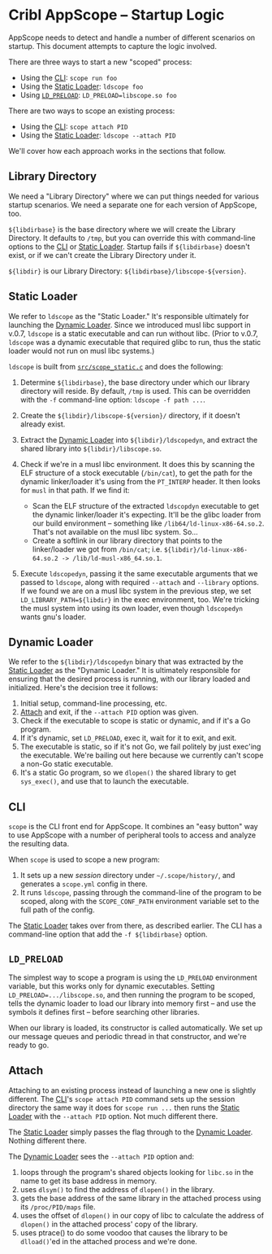 # Cribl AppScope – Startup Logic

AppScope needs to detect and handle a number of different scenarios on startup. This document attempts to capture the logic involved.

There are three ways to start a new "scoped" process:

* Using the [CLI](#cli): `scope run foo`
* Using the [Static Loader](#static-loader): `ldscope foo`
* Using [`LD_PRELOAD`](#ld_preload): `LD_PRELOAD=libscope.so foo`

There are two ways to scope an existing process:

* Using the [CLI](#cli): `scope attach PID`
* Using the [Static Loader](#static-loader): `ldscope --attach PID`

We'll cover how each approach works in the sections that follow.

## Library Directory

We need a "Library Directory" where we can put things needed for various startup scenarios. We need a separate one for each version of AppScope, too.

`${libdirbase}` is the base directory where we will create the Library Directory. It defaults to `/tmp`, but you can override this with command-line options to the [CLI](#cli) or [Static Loader](#static-loader). Startup fails if `${libdirbase}` doesn't exist, or if we can't create the Library Directory under it.

`${libdir}` is our Library Directory: `${libdirbase}/libscope-${version}`.

## Static Loader

We refer to `ldscope` as the "Static Loader." It's responsible ultimately for launching the [Dynamic Loader](#dynamic-loader). Since we introduced musl libc support in v.0.7, `ldscope` is a static executable and can run without libc. (Prior to v.0.7, `ldscope` was a dynamic executable that required glibc to run, thus the static loader would not run on musl libc systems.)

`ldscope` is built from [`src/scope_static.c`](../src/scope_static.c) and does the following:

1. Determine `${libdirbase}`, the base directory under which our library directory will reside. By default, `/tmp` is used. This can be overridden with the `-f` command-line option: `ldscope -f path ...`.
2. Create the `${libdir}/libscope-${version}/` directory, if it doesn't already exist.
3. Extract the [Dynamic Loader](#dynamic-loader) into `${libdir}/ldscopedyn`, and extract the shared library into `${libdir}/libscope.so`.
4. Check if we're in a musl libc environment. It does this by scanning the ELF structure of a stock executable (`/bin/cat`), to get the path for the dynamic linker/loader it's using from the `PT_INTERP` header. It then looks for `musl` in that path. If we find it:
    * Scan the ELF structure of the extracted `ldscopdyn` executable to get the dynamic linker/loader it's expecting. It'll be the glibc loader from our build environment – something like `/lib64/ld-linux-x86-64.so.2`. That's not available on the musl libc system. So...
    * Create a softlink in our library directory that points to the linker/loader we got  from `/bin/cat`; i.e. `${libdir}/ld-linux-x86-64.so.2 -> /lib/ld-musl-x86_64.so.1`.

5. Execute `ldscopedyn`, passing it the same executable arguments that we passed to `ldscope`, along with required `--attach` and `--library` options. If we found we are on a musl libc system in the previous step, we set `LD_LIBRARY_PATH=${libdir}` in the exec environment, too. We're tricking the musl system into using its own loader, even though `ldscopedyn` wants gnu's loader.

## Dynamic Loader

We refer to the `${libdir}/ldscopedyn` binary that was extracted by the [Static Loader](#static-loader) as the "Dynamic Loader." It is ultimately responsible for ensuring that the desired process is running, with our library loaded and initialized. Here's the decision tree it follows:

1.  Initial setup, command-line processing, etc.
2.  [Attach](#attach) and exit, if the `--attach PID` option was given.
3.  Check if the executable to scope is static or dynamic, and if it's a Go program.
4.  If it's dynamic, set `LD_PRELOAD`, exec it, wait for it to exit, and exit.
5.  The executable is static, so if it's not Go, we fail politely by just exec'ing the executable. We're bailing out here because we currently can't scope a non-Go static executable.
6.  It's a static Go program, so we `dlopen()` the shared library to get `sys_exec()`, and use that to launch the executable.

## CLI

`scope` is the CLI front end for AppScope. It combines an "easy button" way to use AppScope with a number of peripheral tools to access and analyze the resulting data.

When `scope` is used to scope a new program:

1. It sets up a new _session_ directory under `~/.scope/history/`, and generates a `scope.yml` config in there.
2. It runs `ldscope`, passing through the command-line of the program to be scoped, along with the `SCOPE_CONF_PATH` environment variable set to the full path of the config.

The [Static Loader](#static-loader) takes over from there, as described earlier. The CLI has a command-line option that add the `-f ${libdirbase}` option.

## `LD_PRELOAD`

The simplest way to scope a program is using the `LD_PRELOAD` environment variable, but this works only for dynamic executables. Setting `LD_PRELOAD=.../libscope.so`, and then running the program to be scoped, tells the dynamic loader to load our library into memory first – and use the symbols it defines first – before searching other libraries. 

When our library is loaded, its constructor is called automatically. We set up our message queues and periodic thread in that constructor, and we're ready to go.

## Attach

Attaching to an existing process instead of launching a new one is slightly
different. The [CLI](#cli)'s `scope attach PID` command sets up the session
directory the same way it does for `scope run ...` then runs the [Static
Loader](#static-loader) with the `--attach PID` option. Not much different
there.

The [Static Loader](#static-loader) simply passes the flag through to the
[Dynamic Loader](#dynamic-loader). Nothing different there.

The [Dynamic Loader](#dynamic-loader) sees the `--attach PID` option and:

1. loops through the program's shared objects looking for `libc.so` in the
   name to get its base address in memory.
2. uses `dlsym()` to find the address of `dlopen()` in the library.
3. gets the base address of the same library in the attached process using its
   `/proc/PID/maps` file.
4. uses the offset of `dlopen()` in our copy of libc to calculate the address of
   `dlopen()` in the attached process' copy of the library.
5. uses ptrace() to do some voodoo that causes the library to be `dlload()`'ed
   in the attached process and we're done.
